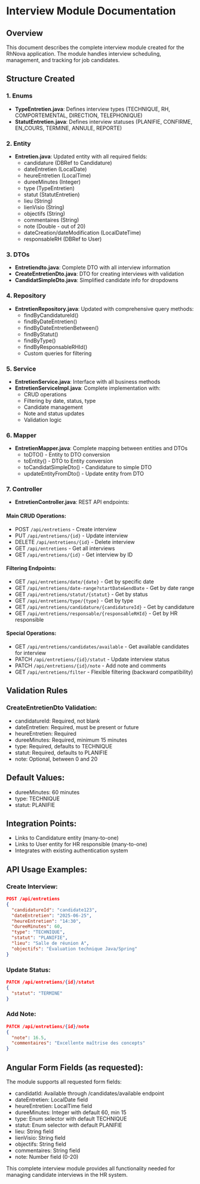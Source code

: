 # Interview Module Documentation

## Overview
This document describes the complete interview module created for the RhNova application. The module handles interview scheduling, management, and tracking for job candidates.

## Structure Created

### 1. Enums
- **TypeEntretien.java**: Defines interview types (TECHNIQUE, RH, COMPORTEMENTAL, DIRECTION, TELEPHONIQUE)
- **StatutEntretien.java**: Defines interview statuses (PLANIFIE, CONFIRME, EN_COURS, TERMINE, ANNULE, REPORTE)

### 2. Entity
- **Entretien.java**: Updated entity with all required fields:
  - candidature (DBRef to Candidature)
  - dateEntretien (LocalDate)
  - heureEntretien (LocalTime)
  - dureeMinutes (Integer)
  - type (TypeEntretien)
  - statut (StatutEntretien)
  - lieu (String)
  - lienVisio (String)
  - objectifs (String)
  - commentaires (String)
  - note (Double - out of 20)
  - dateCreation/dateModification (LocalDateTime)
  - responsableRH (DBRef to User)

### 3. DTOs
- **Entretiendto.java**: Complete DTO with all interview information
- **CreateEntretienDto.java**: DTO for creating interviews with validation
- **CandidatSimpleDto.java**: Simplified candidate info for dropdowns

### 4. Repository
- **EntretienRepository.java**: Updated with comprehensive query methods:
  - findByCandidatureId()
  - findByDateEntretien()
  - findByDateEntretienBetween()
  - findByStatut()
  - findByType()
  - findByResponsableRHId()
  - Custom queries for filtering

### 5. Service
- **EntretienService.java**: Interface with all business methods
- **EntretienServiceImpl.java**: Complete implementation with:
  - CRUD operations
  - Filtering by date, status, type
  - Candidate management
  - Note and status updates
  - Validation logic

### 6. Mapper
- **EntretienMapper.java**: Complete mapping between entities and DTOs
  - toDTO() - Entity to DTO conversion
  - toEntity() - DTO to Entity conversion
  - toCandidatSimpleDto() - Candidature to simple DTO
  - updateEntityFromDto() - Update entity from DTO

### 7. Controller
- **EntretienController.java**: REST API endpoints:

#### Main CRUD Operations:
- POST `/api/entretiens` - Create interview
- PUT `/api/entretiens/{id}` - Update interview
- DELETE `/api/entretiens/{id}` - Delete interview
- GET `/api/entretiens` - Get all interviews
- GET `/api/entretiens/{id}` - Get interview by ID

#### Filtering Endpoints:
- GET `/api/entretiens/date/{date}` - Get by specific date
- GET `/api/entretiens/date-range?startDate&endDate` - Get by date range
- GET `/api/entretiens/statut/{statut}` - Get by status
- GET `/api/entretiens/type/{type}` - Get by type
- GET `/api/entretiens/candidature/{candidatureId}` - Get by candidature
- GET `/api/entretiens/responsable/{responsableRHId}` - Get by HR responsible

#### Special Operations:
- GET `/api/entretiens/candidates/available` - Get available candidates for interview
- PATCH `/api/entretiens/{id}/statut` - Update interview status
- PATCH `/api/entretiens/{id}/note` - Add note and comments
- GET `/api/entretiens/filter` - Flexible filtering (backward compatibility)

## Validation Rules

### CreateEntretienDto Validation:
- candidatureId: Required, not blank
- dateEntretien: Required, must be present or future
- heureEntretien: Required
- dureeMinutes: Required, minimum 15 minutes
- type: Required, defaults to TECHNIQUE
- statut: Required, defaults to PLANIFIE
- note: Optional, between 0 and 20

## Default Values:
- dureeMinutes: 60 minutes
- type: TECHNIQUE
- statut: PLANIFIE

## Integration Points:
- Links to Candidature entity (many-to-one)
- Links to User entity for HR responsible (many-to-one)
- Integrates with existing authentication system

## API Usage Examples:

### Create Interview:
```json
POST /api/entretiens
{
  "candidatureId": "candidate123",
  "dateEntretien": "2025-06-25",
  "heureEntretien": "14:30",
  "dureeMinutes": 60,
  "type": "TECHNIQUE",
  "statut": "PLANIFIE",
  "lieu": "Salle de réunion A",
  "objectifs": "Évaluation technique Java/Spring"
}
```

### Update Status:
```json
PATCH /api/entretiens/{id}/statut
{
  "statut": "TERMINE"
}
```

### Add Note:
```json
PATCH /api/entretiens/{id}/note
{
  "note": 16.5,
  "commentaires": "Excellente maîtrise des concepts"
}
```

## Angular Form Fields (as requested):
The module supports all requested form fields:
- candidatId: Available through /candidates/available endpoint
- dateEntretien: LocalDate field
- heureEntretien: LocalTime field  
- dureeMinutes: Integer with default 60, min 15
- type: Enum selector with default TECHNIQUE
- statut: Enum selector with default PLANIFIE
- lieu: String field
- lienVisio: String field
- objectifs: String field
- commentaires: String field
- note: Number field (0-20)

This complete interview module provides all functionality needed for managing candidate interviews in the HR system.
